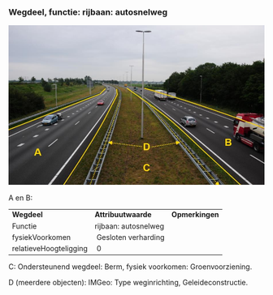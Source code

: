 ### Wegdeel, functie: rijbaan: autosnelweg

![](media/3e525c5cea83908e657da436ce69156ac5e5379d.jpg)

A en B:

|                        |                      |                 |
|------------------------|----------------------|-----------------|
| **Wegdeel**            | **Attribuutwaarde**  | **Opmerkingen** |
| Functie                | rijbaan: autosnelweg |                 |
| fysiekVoorkomen        |  Gesloten verharding |                 |
| relatieveHoogteligging |  0                   |                 |

C: Ondersteunend wegdeel: Berm, fysiek voorkomen: Groenvoorziening.

D (meerdere objecten): IMGeo: Type weginrichting, Geleideconstructie.
